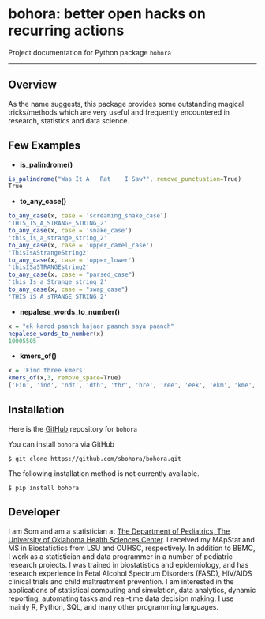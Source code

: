 # bohora: better open hacks on recurring actions

Project documentation for Python package `bohora`

---

## Overview

As the name suggests, this package provides some outstanding magical tricks/methods which are very useful and frequently encountered in research, statistics and data science.

## Few Examples

- **is_palindrome()**

```r
is_palindrome("Was It A   Rat    I Saw?", remove_punctuation=True)
True
```
- **to_any_case()**
```r
to_any_case(x, case = 'screaming_snake_case')
'THIS_IS_A_STRANGE_STRING_2'
to_any_case(x, case = 'snake_case')
'this_is_a_strange_string_2'
to_any_case(x, case = 'upper_camel_case')
'ThisIsAStrangeString2'
to_any_case(x, case = 'upper_lower')
'thisISaSTRANGEstring2'
to_any_case(x, case = "parsed_case")
'this_Is_a_Strange_string_2'
to_any_case(x, case = "swap_case")
'THIS iS A sTRANGE_STRING 2'
```

- **nepalese_words_to_number()**

```r
x = "ek karod paanch hajaar paanch saya paanch" 
nepalese_words_to_number(x)
10005505
```

- **kmers_of()**

```r
x = 'Find three kmers'
kmers_of(x,3, remove_space=True)
['Fin', 'ind', 'ndt', 'dth', 'thr', 'hre', 'ree', 'eek', 'ekm', 'kme', 'mer', 'ers']
```

## Installation  

Here is the [GitHub](https://github.com/sbohora/bohora) repository for `bohora`

You can install `bohora` via GitHub

`$ git clone https://github.com/sbohora/bohora.git`

The following installation method is not currently available.

`$ pip install bohora`

## Developer

I am Som and am a statistician at [The Department of Pediatrics, The University of Oklahoma Health Sciences Center](http://ouhsc.edu/bbmc/team/). I received my MApStat and MS in Biostatistics from LSU and OUHSC, respectively. In addition to BBMC, I work as a statistician and data programmer in a number of pediatric research projects. I was trained in biostatistics and epidemiology, and has research experience in Fetal Alcohol Spectrum Disorders (FASD), HIV/AIDS clinical trials and child maltreatment prevention. I am interested in the applications of statistical computing and simulation, data analytics, dynamic reporting, automating tasks and real-time data decision making. I use mainly R, Python, SQL, and many other programming languages. 


